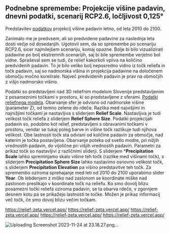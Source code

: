 ## Podnebne spremembe: Projekcije višine padavin, dnevni podatki, scenarij RCP2.6, ločljivost 0,125°


Predstavitev [podatkov](https://podatki.gov.si/dataset/arsopodnebne-spremembe-projekcije-visine-padavin-dnevni-podatki-scenarij-rcp2-6-locljivost-0-125) projekcij višine padavin letno, od leta 2010 do 2100.  

Zanimalo me je predvsem, ali so predvidene padavine za naslednja leta dosti večje od dosedanjih. Ugotovil sem, da so spremembe po scenariju RCP2.6, sicer najmilejšem scenariju, komaj opazne. Bolje bi bilo vizualizirati padavine po bolj ekstremnih scenarijih, saj bi bile spremembe verjetno bol vidne. 
Spraševal sem se tudi, če relief kakorkoli vpliva na količino predvidenih padavin. To je bilo veliko bolj neposredno vidno iz točk reliefa in točk padavin, saj so nadmorska višina in projekcija padavine na določenem območju močno korelirale. Največ predvidenih padavin je prav na območjih z višjo nadmorsko višino.

Podatki so predstavljeni nad 3D reliefnim modelom Slovenije predstavljenim z posameznimi točkami v prostoru, ki so predstavljene z sferami. [Podatki reliefnega modela](https://ipi.eprostor.gov.si/jgp/data). Obarvanje sfer je odvisno od nadmorske višine (parameter Z), od temno zelene do rdeče. Razlika med najvišjimi in najnižjimi točkami je nastavljiva s sliderjem **Relief Scale**. Nastavljiva je tudi velikost točk reliefa z sliderjem **Relief Sphere Size**. 
Podatki projekcijah padavin so, podobno kot relief, predstavljeni s obravanimi točkami v prostoru, vendar se tukaj poleg barve in višine točk razlikuje tudi njihova velikost. Obe lastnosti točk sta odvisni od količine padavin za območje, nad katerim je točka postavljena. Obarvanje poteka od svetlo modre, pri nižjih vrednostih padavin, do vijolične pri višjih vrednostih padavin. Parametri za prikaz točk so nastavljivi z različnimi sliderji. S sliderjem ***Precipitation Scale** lahko spreminjamo skalo višine teh točk (razlike med višinami točk), s sliderjem **Precipitation Sphere Size** lahko nastavimo osnovno velikost točk, s sliderjem **Precipitation Elevation** pa višino predstavitve teh točk. Za spremembo oziroma sprehajanje med leti od 2010 do 2100 uporabimo slider **Year**.
Ob lebdenjem z miško nad zaslonom se koordinate miške nad zaslonom preslikajo v koordinate točk na reliefu. Ko smo dovolj blizu posamezni točki reliefa oziroma padavin, se ta obarva rdeče, v zgornjem desnem kotu pa se prikažejo lastnosti te točke. Možen je prikaz informacij več točk, če smo dovoj blizu večim točkam. 

https://relief-zeta.vercel.app/
https://relief-zeta.vercel.app/
https://relief-zeta.vercel.app/
https://relief-zeta.vercel.app/
https://relief-zeta.vercel.app/

![Uploading Screenshot 2023-11-24 at 23.18.27.png…]()
